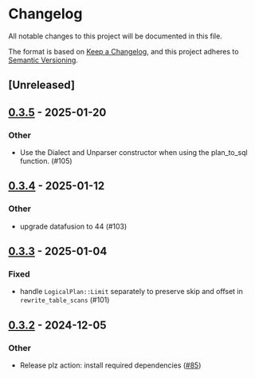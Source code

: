 # Changelog

All notable changes to this project will be documented in this file.

The format is based on [Keep a Changelog](https://keepachangelog.com/en/1.0.0/),
and this project adheres to [Semantic Versioning](https://semver.org/spec/v2.0.0.html).

## [Unreleased]

## [0.3.5](https://github.com/datafusion-contrib/datafusion-federation/compare/datafusion-federation-v0.3.4...datafusion-federation-v0.3.5) - 2025-01-20

### Other

- Use the Dialect and Unparser constructor when using the plan_to_sql function. (#105)

## [0.3.4](https://github.com/datafusion-contrib/datafusion-federation/compare/datafusion-federation-v0.3.3...datafusion-federation-v0.3.4) - 2025-01-12

### Other

- upgrade datafusion to 44 (#103)

## [0.3.3](https://github.com/datafusion-contrib/datafusion-federation/compare/datafusion-federation-v0.3.2...datafusion-federation-v0.3.3) - 2025-01-04

### Fixed

- handle `LogicalPlan::Limit` separately to preserve skip and offset in `rewrite_table_scans` (#101)

## [0.3.2](https://github.com/datafusion-contrib/datafusion-federation/compare/datafusion-federation-v0.3.1...datafusion-federation-v0.3.2) - 2024-12-05

### Other

- Release plz action: install required dependencies ([#85](https://github.com/datafusion-contrib/datafusion-federation/pull/85))
